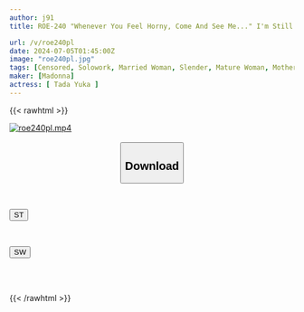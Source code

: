 ```yaml
---
author: j91
title: ROE-240 "Whenever You Feel Horny, Come And See Me..." I'm Still A Virgin, And The Woman I Asked To Take My Virginity At A Married Woman Soapland Turned Out To Be My Friend's Mother, Yuka! I Was So Excited By The Otherworldly Pleasure That I Came Inside Her Wherever I Wanted! Yuka Tada

url: /v/roe240pl
date: 2024-07-05T01:45:00Z
image: "roe240pl.jpg"
tags: [Censored, Solowork, Married Woman, Slender, Mature Woman, Mother, Soapland	]
maker: [Madonna]
actress: [ Tada Yuka ]
---
```



{{< rawhtml >}}

<div class="video" data-videoid="dkYz47162ptkWVg">
    <a href="javascript:;">
        <img src="/v/roe240pl/roe240pl.jpg" width="WIDTH" height="HEIGHT" alt="roe240pl.mp4" loading="lazy">
    </a>
</div>

<script type="text/javascript" src="https://j91.asia/asset/on-demand-st.js"></script>

<br>
  <link rel="stylesheet" href="https://j91.asia/asset/bs5.css">
  
  <center>
  <button class="btn btn-primary" type="button" data-bs-toggle="collapse" data-bs-target=".multi-collapse" aria-expanded="false" aria-controls="multiCollapseExample1 multiCollapseExample2"><h2>Download</h2></button></center>
</p>
<div class="row">
  <div class="col">
    <div class="collapse multi-collapse" id="multiCollapseExample1">
      <div class="card card-body">
	      	      <br>
<div class="buttons">  
<p><a href="/v/roe240pl/st.html" target="_blank"><button class="btn-hover color-3"><i class="fa fa-download"></i> ST</button></a></p></div>
    </div>
  </div>
</div>
  <div class="col">
    <div class="collapse multi-collapse" id="multiCollapseExample2">
      <div class="card card-body">
	      <br>
<div class="buttons">
<p><a href="/v/roe240pl/sw.html" target="_blank"><button class="btn-hover color-2"><i class="fa fa-download"></i> SW</button></a></p></div>
<br><br>
      </div>
    </div>
  </div>
</div>

{{< /rawhtml >}}